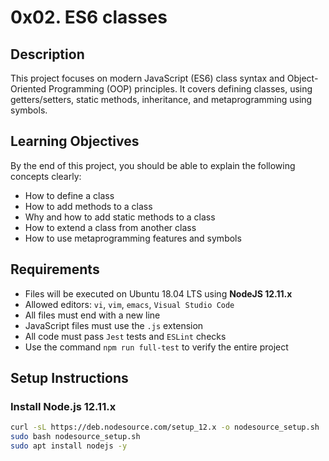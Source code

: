 # 0x02. ES6 classes

## Description

This project focuses on modern JavaScript (ES6) class syntax and Object-Oriented Programming (OOP) principles. It covers defining classes, using getters/setters, static methods, inheritance, and metaprogramming using symbols.

## Learning Objectives

By the end of this project, you should be able to explain the following concepts clearly:

- How to define a class
- How to add methods to a class
- Why and how to add static methods to a class
- How to extend a class from another class
- How to use metaprogramming features and symbols

## Requirements

- Files will be executed on Ubuntu 18.04 LTS using **NodeJS 12.11.x**
- Allowed editors: `vi`, `vim`, `emacs`, `Visual Studio Code`
- All files must end with a new line
- JavaScript files must use the `.js` extension
- All code must pass `Jest` tests and `ESLint` checks
- Use the command `npm run full-test` to verify the entire project

## Setup Instructions

### Install Node.js 12.11.x

```bash
curl -sL https://deb.nodesource.com/setup_12.x -o nodesource_setup.sh
sudo bash nodesource_setup.sh
sudo apt install nodejs -y
